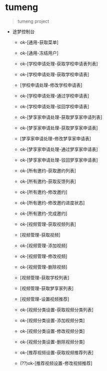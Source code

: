 # tumeng

> tumeng project

* 途梦控制台
  * ok-[通用-获取菜单]
  * ok-[通用-冻结用户]

  * ok-[学校申请处理-获取学校申请表列表]
  * ok-[学校申请处理-获取学校申请表]
  * [学校申请处理-修改学校申请表]
  * ok-[学校申请处理-通过学校申请表]
  * ok-[学校申请处理-驳回学校申请表]

  * ok-[梦享家申请处理-获取梦享家申请列表]
  * ok-[梦享家申请处理-获取梦享家申请表]
  * [梦享家申请处理-修改梦享家申请表]
  * ok-[梦享家申请处理-通过梦享家申请表]
  * ok-[梦享家申请处理-驳回梦享家申请表]

  * ok-[所有邀约-获取邀约列表]
  * ok-[所有邀约-获取反馈列表]
  * ok-[所有邀约-修改邀约]
  * ok-[所有邀约-修改邀约进度状态]
  * ok-[所有邀约-完成邀约]

  * ok-[视频管理-获取视频列表]
  * [视频管理-获取视频]
  * ok-[视频管理-添加视频]
  * ok-[视频管理-修改视频]
  * ok-[视频管理-删除视频]
  * [视频管理-获取学校列表]
  * [视频管理-获取梦享家列表]
  * [视频管理-设置视频推荐]

  * ok-[视频分类设置-获取视频分类列表]
  * ok-[视频分类设置-添加视频分类]
  * ok-[视频分类设置-修改视频分类]
  * ok-[视频分类设置-删除视频分类]

  * ok-[推荐视频设置-获取视频推荐列表]
  * (??)ok-[推荐视频设置-修改视频推荐]
